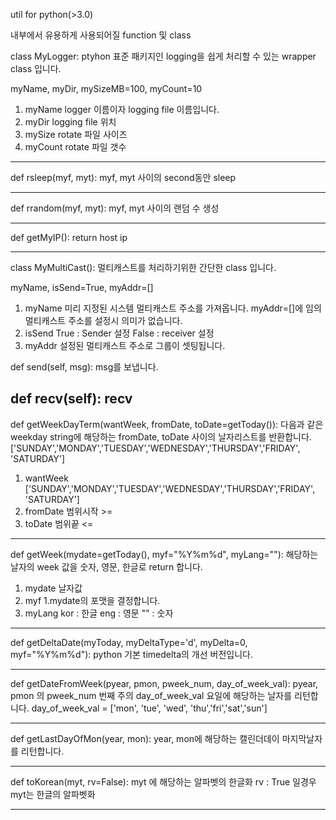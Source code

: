 util for python(>3.0)

내부에서 유용하게 사용되어질 function 및 class

class MyLogger:
ptyhon 표준 패키지인 logging을 쉽게 처리할 수 있는 wrapper class 입니다.

myName, myDir, mySizeMB=100, myCount=10

1. myName
   logger 이름이자 logging file 이름입니다.
2. myDir
   logging file 위치
3. mySize
   rotate 파일 사이즈
4. myCount
   rotate 파일 갯수
-----------------------------------------------------------------------

def rsleep(myf, myt):
myf, myt 사이의 second동안 sleep

-----------------------------------------------------------------------

def rrandom(myf, myt):
myf, myt 사이의 랜덤 수 생성

-----------------------------------------------------------------------

def getMyIP():
return host ip

------------------------------------------------------------------------

class MyMultiCast():
멀티캐스트를 처리하기위한 간단한 class 입니다.

myName, isSend=True, myAddr=[]
1. myName
  미리 지정된 시스템 멀티캐스트 주소를 가져옵니다.
  myAddr=[]에 임의 멀티캐스트 주소를 설정시 의미가 없습니다.
2. isSend
   True : Sender 설정
   False : receiver 설정
3. myAddr
  설정된 멀티캐스트 주소로 그룹이 셋팅됩니다.


def send(self, msg):
msg를 보냅니다.

def recv(self):
recv
--------------------------------------------------------------------------

def getWeekDayTerm(wantWeek, fromDate, toDate=getToday()):
다음과 같은 weekday string에 해당하는 fromDate, toDate 사이의 날자리스트를 반환합니다.
['SUNDAY','MONDAY','TUESDAY','WEDNESDAY','THURSDAY','FRIDAY', 'SATURDAY']

1. wantWeek
  ['SUNDAY','MONDAY','TUESDAY','WEDNESDAY','THURSDAY','FRIDAY', 'SATURDAY']
2. fromDate
   범위시작 >=
3. toDate
   범위끝 <=

-----------------------------------------------------------------------------

def getWeek(mydate=getToday(), myf="%Y%m%d", myLang=""):
해당하는 날자의 week 값을 숫자, 영문, 한글로 return 합니다.

1. mydate
  날자값
2. myf
   1.mydate의 포맷을 결정합니다.
3. myLang
  kor : 한글
  eng : 영문
  "" : 숫자

--------------------------------------------------------------------------------

def getDeltaDate(myToday, myDeltaType='d', myDelta=0, myf="%Y%m%d"):
python 기본 timedelta의 개선 버전입니다.

--------------------------------------------------------------------------------

def getDateFromWeek(pyear, pmon, pweek_num, day_of_week_val):
pyear, pmon 의 pweek_num 번째 주의 day_of_week_val 요일에 해당하는 날자를 리턴합니다.
day_of_week_val = ['mon', 'tue', 'wed', 'thu','fri','sat','sun']

--------------------------------------------------------------------------------

def getLastDayOfMon(year, mon):
year, mon에 해당하는 캘린더데이 마지막날자를 리턴합니다.

---------------------------------------------------------------------------------

def toKorean(myt, rv=False):
myt 에 해당하는 알파벳의 한글화
rv : True 일경우 myt는 한글의 알파벳화

---------------------------------------------------------------------------------

